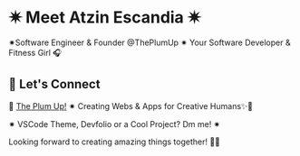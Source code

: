# ✷ Meet Atzin Escandia ✷

✷Software Engineer & Founder @ThePlumUp ✷ Your Software Developer & Fitness Girl 🎧

## 📱 Let's Connect

🍓 [The Plum Up!](https://theplumup.com) ✷ Creating Webs & Apps for Creative Humans✨🍓

✷ VSCode Theme, Devfolio or a Cool Project? Dm me! ✷

Looking forward to creating amazing things together! ✌🏻

